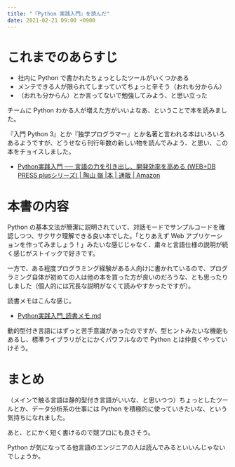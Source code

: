 ```yaml
---
title: "『Python 実践入門』を読んだ"
date: 2021-02-21 09:00 +0900
---
```


# これまでのあらすじ
- 社内に Python で書かれたちょっとしたツールがいくつかある
- メンテできる人が限られてしまっていてちょっと辛そう（おれも分からん）
- （おれも分からん）とか言ってないで勉強してみよう、と思い立った

チームに Python わかる人が増えた方がいいよなあ、ということで本を読みました。  

『入門 Python 3』とか『独学プログラマー』とか名著と言われる本はいろいろあるようですが、どうせなら刊行年数の新しい物を読んでみよう、と思い、この本をチョイスしました。  

- [Python実践入門 ── 言語の力を引き出し、開発効率を高める (WEB+DB PRESS plusシリーズ) | 陶山 嶺 |本 | 通販 | Amazon](https://www.amazon.co.jp/dp/429711111X/)

# 本書の内容
Python の基本文法が簡潔に説明されていて、対話モードでサンプルコードを確認しつつ、サクサク理解できる良い本でした。「とりあえず Web アプリケーションを作ってみましょう！」みたいな感じじゃなく、粛々と言語仕様の説明が続く感じがストイックで好きです。  

一方で、ある程度プログラミング経験がある人向けに書かれているので、プログラミング自体が初めての人は他の本を買った方が良いのだろうな、とも思ったりしました（個人的には冗長な説明がなくて読みやすかったですが）。  

読書メモはこんな感じ。

- [Python実践入門_読書メモ.md](https://gist.github.com/gushernobindsme/32a47d232f275575bd41c319bc335748)

動的型付き言語にはずっと苦手意識があったのですが、型ヒントみたいな機能もあるし、標準ライブラリがとにかくパワフルなので Python とは仲良くやっていけそう。

# まとめ
（メインで触る言語は静的型付き言語がいいな、と思いつつ）ちょっとしたツールとか、データ分析系の仕事には Python を積極的に使っていきたいな、という気持ちになれました。  

あと、とにかく短く書けるので競プロにも良さそう。  

Python が気になってる他言語のエンジニアの人は読んでみるといいんじゃないでしょうか。  
